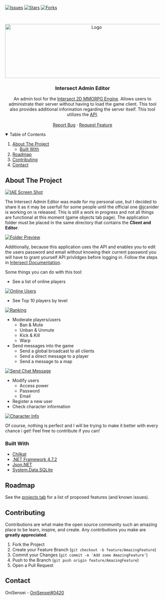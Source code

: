 <!--
*** Thanks for checking out the Best-README-Template. If you have a suggestion
*** that would make this better, please fork the repo and create a pull request
*** or simply open an issue with the tag "enhancement".
*** Thanks again! Now go create something AMAZING! :D
-->



<!-- PROJECT SHIELDS -->
<!--
*** I'm using markdown "reference style" links for readability.
*** Reference links are enclosed in brackets [ ] instead of parentheses ( ).
*** See the bottom of this document for the declaration of the reference variables
*** for contributors-url, forks-url, etc. This is an optional, concise syntax you may use.
*** https://www.markdownguide.org/basic-syntax/#reference-style-links
-->
[![Issues][issues-shield]][issues-url]
[![Stars][stars-shield]][stars-url]
[![Forks][forks-shield]][forks-url]


<!-- PROJECT LOGO -->
<br />
<p align="center">
  <a href="https://github.com/OniSensei/Intersect-GUI-Editor">
    <img src="https://imgur.com/hbkoYdj.png" alt="Logo" width="580" height="176">
  </a>

  <h3 align="center">Intersect Admin Editor</h3>

  <p align="center">
    An admin tool for the <a href="https://github.com/AscensionGameDev/Intersect-Engine">Intersect 2D MMORPG Engine</a>. Allows users to administrate their server without having to load the game client. This tool also provides additional information regarding the server itself. This tool utilizes the <a href="hhttps://docs.freemmorpgmaker.com/en-US/api/v1/">API</a>.
    <br />
    <br />
    <a href="https://github.com/OniSensei/Intersect-Admin/issues">Report Bug</a>
    ·
    <a href="https://github.com/OniSensei/Intersect-Admin/issues">Request Feature</a>
  </p>
</p>



<!-- TABLE OF CONTENTS -->
<details open="open">
  <summary>Table of Contents</summary>
  <ol>
    <li>
      <a href="#about-the-project">About The Project</a>
      <ul>
        <li><a href="#built-with">Built With</a></li>
      </ul>
    </li>
    <li><a href="#roadmap">Roadmap</a></li>
    <li><a href="#contributing">Contributing</a></li>
    <li><a href="#contact">Contact</a></li>
  </ol>
</details>



<!-- ABOUT THE PROJECT -->
## About The Project

[![IAE Screen Shot][product-screenshot]](https://imgur.com/z0ETKXQ.png)

The Intersect Admin Editor was made for my personal use, but I decided to share it as it may be userfull for some people until the official one @jcsnider is working on is released. This is still a work in progress and not all things  are functional at this moment (game objects tab page). The application folder must be placed in the same directory that contains the **Client and Editor**. 

[![Folder Preview][folder-preview]](https://imgur.com/jAAJJU4.png)

Additionally, because this application uses the API and enables you to edit the users password and email without knowing their current password you will have to grant yourself API privlidges before logging in. Follow the steps in <a href="hhttps://docs.freemmorpgmaker.com/en-US/api/v1/">Intersect Documentation</a>.

Some things you can do with this tool:
* See a list of online players

[![Online Users][online-users]](https://imgur.com/fpQ5AcF.png)
* See Top 10 players by level

[![Ranking][ranking]](https://imgur.com/Cc55dfw.png)
* Moderate players/users
  * Ban & Mute
  * Unban & Unmute
  * Kick & Kill
  * Warp 
* Send messages into the game
  * Send a global broadcast to all clients
  * Send a direct message to a player
  * Send a message to a map

[![Send Chat Message][send-chat]](https://imgur.com/haTB6Mp.png)
* Modify users
  * Access power
  * Password
  * Email
* Register a new user
* Check character information

[![Character Info][character-info]](https://imgur.com/oB0Q2Ab.png)

Of course, nothing is perfect and I will be trying to make it better with every chance i get! Feel free to contribute if you can!


### Built With

* [Chilkat](https://www.chilkatsoft.com/)
* [.NET Framework 4.7.2](https://dotnet.microsoft.com/download/dotnet-framework/net472)
* [Json.NET](https://github.com/JamesNK/Newtonsoft.Json)
* [System.Data.SQLite](https://system.data.sqlite.org/index.html/doc/trunk/www/index.wiki)


<!-- ROADMAP -->
## Roadmap

See the [projects tab](https://github.com/OniSensei/Intersect-Admin/projects) for a list of proposed features (and known issues).



<!-- CONTRIBUTING -->
## Contributing

Contributions are what make the open source community such an amazing place to be learn, inspire, and create. Any contributions you make are **greatly appreciated**.

1. Fork the Project
2. Create your Feature Branch (`git checkout -b feature/AmazingFeature`)
3. Commit your Changes (`git commit -m 'Add some AmazingFeature'`)
4. Push to the Branch (`git push origin feature/AmazingFeature`)
5. Open a Pull Request


<!-- CONTACT -->
## Contact

OniSensei - [OniSensei#0420](https://discord.com/users/542094478513668176/)


<!-- MARKDOWN LINKS & IMAGES -->
<!-- https://www.markdownguide.org/basic-syntax/#reference-style-links -->
[issues-shield]: https://img.shields.io/github/issues-raw/OniSensei/Intersect-Admin?style=for-the-badge
[issues-url]: https://github.com/OniSensei/Intersect-Admin/issues
[stars-shield]: https://img.shields.io/github/stars/OniSensei/Intersect-Admin?style=for-the-badge
[stars-url]: https://github.com/OniSensei/Intersect-Admin/stargazers
[forks-shield]: https://img.shields.io/github/forks/OniSensei/Intersect-Admin?style=for-the-badge
[forks-url]: https://github.com/OniSensei/Intersect-Admin/network/members
[product-screenshot]: https://imgur.com/z0ETKXQ.png
[folder-preview]: https://imgur.com/jAAJJU4.png
[online-users]: https://imgur.com/fpQ5AcF.png
[ranking]: https://imgur.com/Cc55dfw.png
[character-info]: https://imgur.com/oB0Q2Ab.png
[send-chat]: https://imgur.com/haTB6Mp.png
